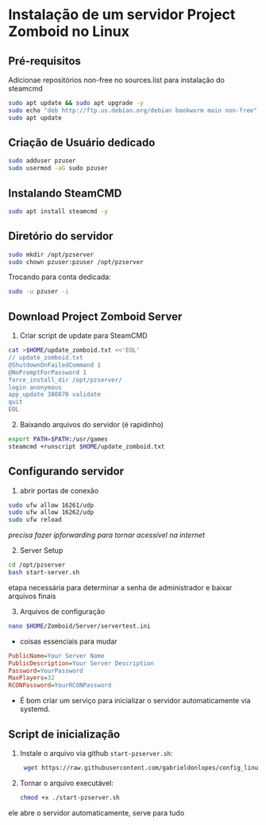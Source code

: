 # Instalação de um servidor Project Zomboid no Linux

## Pré-requisitos
Adicionae repositórios non-free no sources.list para instalação do steamcmd 

```bash
sudo apt update && sudo apt upgrade -y
sudo echo "deb http://ftp.us.debian.org/debian bookworm main non-free" > /etc/apt/sources.list.d/non-free.list
sudo apt update
``` 

## Criação de Usuário dedicado
```bash
sudo adduser pzuser
sudo usermod -aG sudo pzuser
``` 

## Instalando SteamCMD
```bash
sudo apt install steamcmd -y
``` 
## Diretório do servidor

```bash
sudo mkdir /opt/pzserver
sudo chown pzuser:pzuser /opt/pzserver
```
Trocando para conta dedicada:
```bash
sudo -u pzuser -i
```

## Download Project Zomboid Server
1) Criar script de update para SteamCMD
```bash
cat >$HOME/update_zomboid.txt <<'EOL'
// update_zomboid.txt
@ShutdownOnFailedCommand 1
@NoPromptForPassword 1
force_install_dir /opt/pzserver/
login anonymous
app_update 380870 validate
quit
EOL
```
2) Baixando arquivos do servidor (é rapidinho)
```bash
export PATH=$PATH:/usr/games
steamcmd +runscript $HOME/update_zomboid.txt
```

## Configurando servidor
1) abrir portas de conexão
```bash
sudo ufw allow 16261/udp
sudo ufw allow 16262/udp
sudo ufw reload
```
*precisa fazer ipforwarding para tornar acessível na internet*

2) Server Setup
```bash
cd /opt/pzserver
bash start-server.sh
```
etapa necessária para determinar a senha de administrador e baixar arquivos finais

3) Arquivos de configuração
```bash
nano $HOME/Zomboid/Server/servertest.ini
```

- coisas essenciais para mudar
```ini
PublicName=Your Server Name
PublicDescription=Your Server Description
Password=YourPassword
MaxPlayers=32
RCONPassword=YourRCONPassword
```

- É bom criar um serviço para inicializar o servidor automaticamente via systemd.

## Script de inicialização
1. Instale o arquivo via github `start-pzserver.sh`:
   ```bash
    wget https://raw.githubusercontent.com/gabrieldonlopes/config_linux_servers/main/start-pzserver.sh
    ```
2. Tornar o arquivo executável:
    ```bash
    chmod +x ./start-pzserver.sh
    ```
ele abre o servidor automaticamente, serve para tudo


